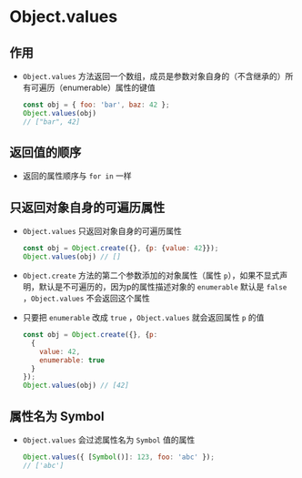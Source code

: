 # Object.values

## 作用

+ `Object.values` 方法返回一个数组，成员是参数对象自身的（不含继承的）所有可遍历（enumerable）属性的键值

    ```js
    const obj = { foo: 'bar', baz: 42 };
    Object.values(obj)
    // ["bar", 42]
    ```

## 返回值的顺序

+ 返回的属性顺序与 `for in` 一样

## 只返回对象自身的可遍历属性

+ `Object.values` 只返回对象自身的可遍历属性

    ```js
    const obj = Object.create({}, {p: {value: 42}});
    Object.values(obj) // []
    ```

+ `Object.create` 方法的第二个参数添加的对象属性（属性 `p`），如果不显式声明，默认是不可遍历的，因为p的属性描述对象的 `enumerable` 默认是 `false` ，`Object.values` 不会返回这个属性

+ 只要把 `enumerable` 改成 `true` ，`Object.values` 就会返回属性 `p` 的值

    ```js
    const obj = Object.create({}, {p:
      {
        value: 42,
        enumerable: true
      }
    });
    Object.values(obj) // [42]
    ```

## 属性名为 Symbol

+ `Object.values` 会过滤属性名为 `Symbol` 值的属性

    ```js
    Object.values({ [Symbol()]: 123, foo: 'abc' });
    // ['abc']
    ```
